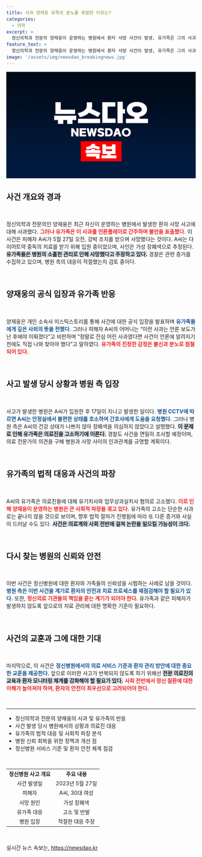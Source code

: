 ```yaml
---
title: 사과 양재웅 유족의 분노를 촉발한 이유는?
categories:
  - 의학
excerpt: >
  정신의학과 전문의 양재웅이 운영하는 병원에서 환자 사망 사건이 발생, 유가족은 그의 사과를 뒤늦은 언론플레이라며 강하게 반발했다. 사건의 진상은 과연 무엇일까?
feature_text: >
  정신의학과 전문의 양재웅이 운영하는 병원에서 환자 사망 사건이 발생, 유가족은 그의 사과를 뒤늦은 언론플레이라며 강하게 반발했다. 사건의 진상은 과연 무엇일까?
image: '/assets/img/newsdao_breakingnews.jpg'
---
```


<p><img src="/assets/img/newsdao_breakingnews.jpg" alt="pcversion 속보" /></p>

<h2 data-ke-size="size26">사건 개요와 경과</h2>

<p data-ke-size="size16">&nbsp;</p>

<p>정신의학과 전문의인 양재웅은 최근 자신이 운영하는 병원에서 발생한 환자 사망 사고에 대해 사과했다. <b><span style="color: #ee2323;">그러나 유가족은 이 사과를 언론플레이로 간주하며 불만을 표출했다.</span></b> 이 사건은 피해자 A씨가 5월 27일 오전, 강박 조치를 받으며 사망했다는 것이다. A씨는 다이어트약 중독의 치료를 받기 위해 입원 중이었으며, 사인은 가성 장폐색으로 추정된다. <b><span style="background-color: #21538527;">유가족들은 병원의 소홀한 관리로 인해 사망했다고 주장하고 있다.</span></b> 경찰은 관련 증거를 수집하고 있으며, 병원 측의 대응이 적절했는지 검토 중이다.</p>

<p data-ke-size="size16">&nbsp;</p>

<h2 data-ke-size="size26">양재웅의 공식 입장과 유가족 반응</h2>

<p data-ke-size="size16">&nbsp;</p>

<p>양재웅은 개인 소속사 미스틱스토리를 통해 사건에 대한 공식 입장을 발표하며 <b><span style="color: #1a5490;">유가족들에게 깊은 사죄의 뜻을 전했다.</span></b> 그러나 피해자 A씨의 어머니는 “이런 사과는 언론 보도가 난 후에야 이뤄졌다”고 비판하며 “정말로 진심 어린 사과였다면 사건이 언론에 알려지기 전에도 직접 나와 찾아야 했다”고 말하였다. <b><span style="color: #ee2323;">유가족의 진정한 감정은 불신과 분노로 점철되어 있다.</span></b></p>

<p data-ke-size="size16">&nbsp;</p>

<h2 data-ke-size="size26">사고 발생 당시 상황과 병원 측 입장</h2>

<p data-ke-size="size16">&nbsp;</p>

<p>사고가 발생한 병원은 A씨가 입원한 후 17일이 지나고 발생한 일이다. <b><span style="color: #1a5490;">병원 CCTV에 따르면 A씨는 안정실에서 불편한 상태를 호소하며 간호사에게 도움을 요청했다.</span></b> 그러나 병원 측은 A씨의 건강 상태가 나쁘지 않아 장폐색을 의심하지 않았다고 설명했다. <b><span style="background-color: #21538527;">이 문제로 인해 유가족은 의료진을 고소하기에 이른다.</span></b> 경찰도 사건을 면밀히 조사할 예정이며, 의료 전문가의 의견을 구해 병원과 사망 사이의 인과관계를 규명할 계획이다.</p>

<p data-ke-size="size16">&nbsp;</p>

<h2 data-ke-size="size26">유가족의 법적 대응과 사건의 파장</h2>

<p data-ke-size="size16">&nbsp;</p>

<p>A씨의 유가족은 의료진들에 대해 유기치사와 업무상과실치사 혐의로 고소했다. <b><span style="color: #ee2323;">이로 인해 양재웅이 운영하는 병원은 큰 사회적 파장을 겪고 있다.</span></b> 유가족의 고소는 단순한 사과로는 끝나지 않을 것으로 보이며, 향후 법적 절차가 진행됨에 따라 또 다른 증거와 사실이 드러날 수도 있다. <b><span style="background-color: #21538527;">사건은 의료계와 사회 전반에 걸쳐 논란을 일으킬 가능성이 크다.</span></b></p>

<p data-ke-size="size16">&nbsp;</p>

<h2 data-ke-size="size26">다시 찾는 병원의 신뢰와 안전</h2>

<p data-ke-size="size16">&nbsp;</p>

<p>이번 사건은 정신병원에 대한 환자와 가족들의 신뢰성을 시험하는 사례로 남을 것이다. <b><span style="color: #1a5490;">병원 측은 이번 사건을 계기로 환자의 안전과 치료 프로세스를 재점검해야 할 필요가 있다.</span></b> 또한, <b><span style="color: #ee2323;">정신의료 기관들의 책임을 묻는 계기가 되어야 한다.</span></b> 유가족과 같은 피해자가 발생하지 않도록 앞으로의 치료 관리에 대한 명확한 기준이 필요하다.</p>

<p data-ke-size="size16">&nbsp;</p>

<h2 data-ke-size="size26">사건의 교훈과 그에 대한 기대</h2>

<p data-ke-size="size16">&nbsp;</p>

<p>마지막으로, 이 사건은 <b><span style="color: #1a5490;">정신병원에서의 의료 서비스 기준과 환자 관리 방안에 대한 중요한 교훈을 제공한다.</span></b> 앞으로 이러한 사고가 반복되지 않도록 하기 위해선 <b><span style="background-color: #21538527;">전문 의료진의 교육과 환자 모니터링 체계를 강화해야 할 필요가 있다.</span></b> <b><span style="color: #ee2323;">사회 전반에서 정신 질환에 대한 이해가 높아져야 하며, 환자의 안전이 최우선으로 고려되어야 한다.</span></b></p>

<p data-ke-size="size16">&nbsp;</p>

<hr>

<ul>
    <li>정신의학과 전문의 양재웅의 사과 및 유가족의 반응</li>
    <li>사건 발생 당시 병원에서의 상황과 의료진 대응</li>
    <li>유가족의 법적 대응 및 사회적 파장 분석</li>
    <li>병원 신뢰 회복을 위한 정책과 개선 점</li>
    <li>정신병원 서비스 기준 및 환자 안전 체계 점검</li>
</ul>

<p data-ke-size="size16">&nbsp;</p>

<table style="width: 100%; border-collapse: collapse;">
    <tr>
        <td style="text-align: center; height: 17px;"><b>정신병원 사고 개요</b></td>
        <td style="text-align: center; height: 17px;"><b>주요 내용</b></td>
    </tr>
    <tr>
        <td style="text-align: center; height: 17px;">사건 발생일</td>
        <td style="text-align: center; height: 17px;">2023년 5월 27일</td>
    </tr>
    <tr>
        <td style="text-align: center; height: 17px;">피해자</td>
        <td style="text-align: center; height: 17px;">A씨, 30대 여성</td>
    </tr>
    <tr>
        <td style="text-align: center; height: 17px;">사망 원인</td>
        <td style="text-align: center; height: 17px;">가성 장폐색</td>
    </tr>
    <tr>
        <td style="text-align: center; height: 17px;">유가족 대응</td>
        <td style="text-align: center; height: 17px;">고소 및 반발</td>
    </tr>
    <tr>
        <td style="text-align: center; height: 17px;">병원 입장</td>
        <td style="text-align: center; height: 17px;">적절한 대응 주장</td>
    </tr>
</table>

<p data-ke-size="size16">&nbsp;</p>
실시간 뉴스 속보는, <a href="https://newsdao.kr" rel="dofollow">https://newsdao.kr</a>


